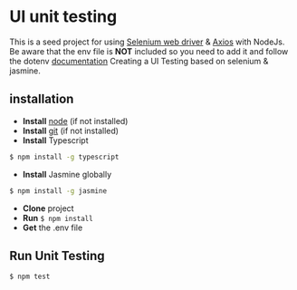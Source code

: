 # UI unit testing

This is a seed project for using [Selenium web driver](https://github.com/SeleniumHQ/selenium/tree/master/javascript/node/selenium-webdriver) & [Axios](https://github.com/axios/axios) with NodeJs.
Be aware that the env file is **NOT** included so you need to add it and follow the dotenv [documentation](https://github.com/motdotla/dotenv) 
Creating a UI Testing based on selenium & jasmine.

## installation
* **Install** [node](https://nodejs.org/en/download/) (if not installed)
* **Install** [git](https://www.atlassian.com/git/tutorials/install-git) (if not installed)
* **Install** Typescript 
```bash 
$ npm install -g typescript
```
* **Install** Jasmine globally
```bash
$ npm install -g jasmine
```
* **Clone** project
* **Run** ```$ npm install```
* **Get** the .env file

## Run Unit Testing
```sh 
$ npm test
```
